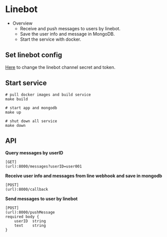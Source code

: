 # Linebot

* Overview
    * Receive and push messages to users by linebot.
    * Save the user info and message in MongoDB.
    * Start the service with docker.

## Set linebot config
[Here](./config/config.yaml) to change the linebot channel secret and token.

## Start service
```
# pull docker images and build service
make build

# start app and mongodb
make up

# shut down all service
make down
```

## API
**Query messages by userID**
```
[GET] 
(url):8000/messages?userID=user001
```

**Receive user info and messages from line webhook and save in mongodb**
```
[POST] 
(url):8000/callback
```

**Send messages to user by linebot**
```
[POST] 
(url):8000/pushMessage
required body {
    userID  string
    text    string
}
```
